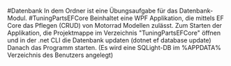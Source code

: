 #Datenbank
In dem Ordner ist eine Übungsaufgabe für das Datenbank-Modul. 
#TuningPartsEFCore
Beinhaltet eine WPF Applikation, die mittels EF Core das Pflegen (CRUD) von Motorrad Modellen zulässt.
Zum Starten der Applikation, die Projektmappe im Verzeichnis "TuningPartsEFCore" öffnen und in der .net CLI die Datenbank updaten (dotnet ef database update)
Danach das Programm starten. (Es wird eine SQLight-DB im %APPDATA% Verzeichnis des Benutzers angelegt)
